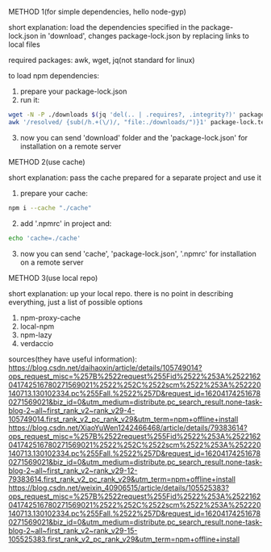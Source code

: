 
METHOD 1(for simple dependencies, hello node-gyp)

short explanation: 
load the dependencies specified in the package-lock.json in 'download', changes package-lock.json by replacing links to local files

required packages: awk, wget, jq(not standard for linux)

to load npm dependencies:
1) prepare your package-lock.json 
2) run it:
```sh
wget -N -P ./downloads $(jq 'del(.. | .requires?, .integrity?)' package-lock.json | tee package-lock.temp | jq -r '.. | .resolved?');
awk '/resolved/ {sub(/h.+(\/)/, "file:./downloads/")}1' package-lock.temp > package-lock.json && rm package-lock.temp
```
3) now you can send 'download' folder and the 'package-lock.json' for installation on a remote server



METHOD 2(use cache)

short explanation:
pass the cache prepared for a separate project and use it

1) prepare your cache:
```sh
npm i --cache "./cache"
```
2) add '.npmrc' in project and:
```sh
echo 'cache=./cache'
```
3) now you can send 'cache', 'package-lock.json', '.npmrc' for installation on a remote server



METHOD 3(use local repo)

short explanation:
up your local repo. there is no point in describing everything, just a list of possible options

1) npm-proxy-cache
2) local-npm
3) npm-lazy
4) verdaccio


sources(they have useful information):
https://blog.csdn.net/daihaoxin/article/details/105749014?ops_request_misc=%257B%2522request%255Fid%2522%253A%2522162041742516780271569021%2522%252C%2522scm%2522%253A%252220140713.130102334.pc%255Fall.%2522%257D&request_id=162041742516780271569021&biz_id=0&utm_medium=distribute.pc_search_result.none-task-blog-2~all~first_rank_v2~rank_v29-4-105749014.first_rank_v2_pc_rank_v29&utm_term=npm+offline+install
https://blog.csdn.net/XiaoYuWen1242466468/article/details/79383614?ops_request_misc=%257B%2522request%255Fid%2522%253A%2522162041742516780271569021%2522%252C%2522scm%2522%253A%252220140713.130102334.pc%255Fall.%2522%257D&request_id=162041742516780271569021&biz_id=0&utm_medium=distribute.pc_search_result.none-task-blog-2~all~first_rank_v2~rank_v29-12-79383614.first_rank_v2_pc_rank_v29&utm_term=npm+offline+install
https://blog.csdn.net/weixin_40906515/article/details/105525383?ops_request_misc=%257B%2522request%255Fid%2522%253A%2522162041742516780271569021%2522%252C%2522scm%2522%253A%252220140713.130102334.pc%255Fall.%2522%257D&request_id=162041742516780271569021&biz_id=0&utm_medium=distribute.pc_search_result.none-task-blog-2~all~first_rank_v2~rank_v29-15-105525383.first_rank_v2_pc_rank_v29&utm_term=npm+offline+install